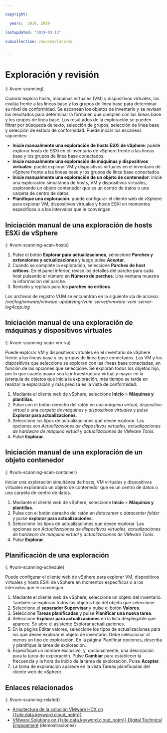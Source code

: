 ```yaml
---

copyright:

  years:  2016, 2019

lastupdated: "2019-03-13"

subcollection: vmwaresolutions


---
```


# Exploración y revisión
{: #vum-scanning}

Cuando explora hosts, máquinas virtuales (VM) y dispositivos virtuales, los evalúa frente a las líneas base y los grupos de línea base para determinar su nivel de conformidad. Se escanean los objetos de inventario y se revisan los resultados para determinar la forma en que cumplen con las líneas base y los grupos de línea base. Los resultados de la exploración se pueden filtrar por búsqueda de texto, selección de grupos, selección de línea base y selección de estado de conformidad. Puede iniciar los escaneos siguientes:
*	**Inicie manualmente una exploración de hosts ESXi de vSphere**: puede explorar hosts de ESXi en el inventario de vSphere frente a las líneas base y los grupos de línea base conectados.
*	**Inicie manualmente una exploración de máquinas y dispositivos virtuales**: puede explorar VM y dispositivos virtuales en el inventario de vSphere frente a las líneas base y los grupos de línea base conectados.
*	**Inicie manualmente una exploración de un objeto de contenedor**: inicie una exploración simultánea de hosts, VM y dispositivos virtuales, explorando un objeto contenedor que es un centro de datos o una carpeta de centro de datos.
*	**Planifique una exploración**: puede configurar el cliente web de vSphere para explorar VM, dispositivos virtuales y hosts ESXi en momentos específicos o a los intervalos que le convengan.

## Iniciación manual de una exploración de hosts ESXi de vSphere
{: #vum-scanning-scan-hosts}

1. Pulse el botón **Explorar para actualizaciones**, seleccione **Parches y extensiones y actualizaciones** y luego pulse **Aceptar**.
2. Cuando se complete la exploración, seleccione **Parches de host críticos**. En el panel inferior, revise los detalles del parche para cada host pulsando el número en **Número de parches**. Una ventana muestra la información del parche.
3. Revíselo y repítalo para los **parches no críticos**.

  Los archivos de registro VUM se encuentran en la siguiente vía de acceso: _/var/log/vmware/vmware-updatemgr/vum-server/vmware-vum-server-log4cpp.log_

## Iniciación manual de una exploración de máquinas y dispositivos virtuales
{: #vum-scanning-scan-vm-va}

Puede explorar VM y dispositivos virtuales en el inventario de vSphere frente a las líneas base y los grupos de línea base conectados. Las VM y los dispositivos que seleccione se exploran con las líneas base conectadas, en función de las opciones que seleccione. Se exploran todos los objetos hijo, por lo que cuanto mayor sea la infraestructura virtual y mayor en la jerarquía de objetos que inicia la exploración, más tiempo se tarda en realizar la exploración y más precisa es la vista de conformidad.

1.	Mediante el cliente web de vSphere, seleccione **Inicio** > **Máquinas y plantillas**.
2.	Pulse con el botón derecho del ratón en una _máquina virtual_, _dispositivo virtual_ o una _carpeta de máquinas y dispositivos virtuales_ y pulse **Explorar para actualizaciones**.
3.	Seleccione los tipos de actualizaciones que desee explorar. Las opciones son _Actualizaciones de dispositivos virtuales, actualizaciones de hardware de máquina virtual_ y _actualizaciones de VMware Tools_.
4.	Pulse **Explorar**.

##	Iniciación manual de una exploración de un objeto contenedor
{: #vum-scanning-scan-container}

Iniciar una exploración simultánea de hosts, VM virtuales y dispositivos virtuales explorando un objeto de contenedor que es un centro de datos o una carpeta de centro de datos.
1.	Mediante el cliente web de vSphere, seleccione **Inicio** > **Máquinas y plantillas**.
2.	Pulse con el botón derecho del ratón en _datacenter_ o _datacenter folder_ y pulse **explorar para actualizaciones**.
3.	Seleccione los tipos de actualizaciones que desee explorar. Las opciones son _Actualizaciones de dispositivos virtuales, actualizaciones de hardware de máquina virtual_ y _actualizaciones de VMware Tools_.
4.	Pulse **Explorar**.

##	Planificación de una exploración
{: #vum-scanning-schedule}

Puede configurar el cliente web de vSphere para explorar VM, dispositivos virtuales y hosts ESXi de vSphere en momentos específicos o a los intervalos que le convengan.

1.	Mediante el cliente web de vSphere, seleccione un objeto del inventario. También se exploran todos los objetos hijo del objeto que seleccione.
2.	Seleccione el **separador Supervisar** y pulse el botón **Valores**.
3.	Seleccione **Tareas planificadas** y pulse **Planificar una nueva tarea**.
4.	Seleccione **Explorar para actualizaciones** en la lista desplegable que aparece. Se abre el asistente Explorar actualizaciones.
5.	En la página Editar valores, seleccione los tipos de actualizaciones para los que desee explorar el objeto de inventario. Debe seleccionar al menos un tipo de exploración. En la página Planificar opciones, describa y planifique la tarea de exploración.
6.	Especifique un nombre exclusivo, y, opcionalmente, una descripción para la tarea de exploración. Pulse **Cambiar** para establecer la frecuencia y la hora de inicio de la tarea de exploración. Pulse **Aceptar**.
7.	La tarea de exploración aparece en la vista Tareas planificadas del cliente web de vSphere.

## Enlaces relacionados
{: #vum-scanning-related}

* [Arquitectura de la solución VMware HCX on {{site.data.keyword.cloud_notm}}](/docs/services/vmwaresolutions/services?topic=vmware-solutions-hcx-archi-intro#hcx-archi-intro)
* [VMware Solutions on {{site.data.keyword.cloud_notm}} Digital Technical Engagement](https://ibm-dte.mybluemix.net/ibm-vmware) (demostraciones)
